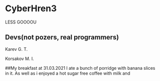 # CyberHren3
LESS GOOOOU


## Devs(not pozers, real programmers)
Karev G. T.

Korsakov M. I.

##My breakfast at 31.03.2021
I ate a bunch of porridge with banana slices in it. As well as i enjoyed a hot sugar free coffee with milk and   
